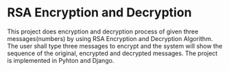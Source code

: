 # RSA Encryption and Decryption

This project does encryption and decryption process of given three messages(numbers) by using RSA Encryption and Decryption Algorithm. The user shall type three messages to encrypt and the system will show the sequence of the original, encrypted and decrypted messages. The project is implemented in Pyhton and Django.
